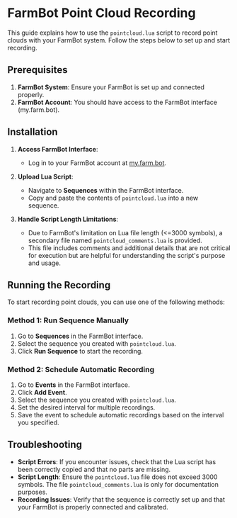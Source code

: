 # FarmBot Point Cloud Recording

This guide explains how to use the `pointcloud.lua` script to record point clouds with your FarmBot system. Follow the steps below to set up and start recording.

## Prerequisites

1. **FarmBot System**: Ensure your FarmBot is set up and connected properly.
2. **FarmBot Account**: You should have access to the FarmBot interface (my.farm.bot).

## Installation

1. **Access FarmBot Interface**:
   - Log in to your FarmBot account at [my.farm.bot](https://my.farm.bot).

2. **Upload Lua Script**:
   - Navigate to **Sequences** within the FarmBot interface.
   - Copy and paste the contents of `pointcloud.lua` into a new sequence.

3. **Handle Script Length Limitations**:
   - Due to FarmBot's limitation on Lua file length (<=3000 symbols), a secondary file named `pointcloud_comments.lua` is provided.
   - This file includes comments and additional details that are not critical for execution but are helpful for understanding the script's purpose and usage.

## Running the Recording

To start recording point clouds, you can use one of the following methods:

### Method 1: Run Sequence Manually

1. Go to **Sequences** in the FarmBot interface.
2. Select the sequence you created with `pointcloud.lua`.
3. Click **Run Sequence** to start the recording.

### Method 2: Schedule Automatic Recording

1. Go to **Events** in the FarmBot interface.
2. Click **Add Event**.
3. Select the sequence you created with `pointcloud.lua`.
4. Set the desired interval for multiple recordings.
5. Save the event to schedule automatic recordings based on the interval you specified.

## Troubleshooting

- **Script Errors**: If you encounter issues, check that the Lua script has been correctly copied and that no parts are missing.
- **Script Length**: Ensure the `pointcloud.lua` file does not exceed 3000 symbols. The file `pointcloud_comments.lua` is only for documentation purposes.
- **Recording Issues**: Verify that the sequence is correctly set up and that your FarmBot is properly connected and calibrated.
